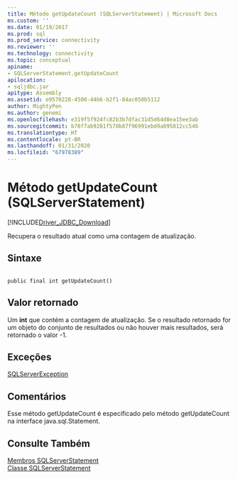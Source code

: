 ```yaml
---
title: Método getUpdateCount (SQLServerStatement) | Microsoft Docs
ms.custom: ''
ms.date: 01/19/2017
ms.prod: sql
ms.prod_service: connectivity
ms.reviewer: ''
ms.technology: connectivity
ms.topic: conceptual
apiname:
- SQLServerStatement.getUpdateCount
apilocation:
- sqljdbc.jar
apitype: Assembly
ms.assetid: e9570228-4500-44b6-b2f1-84ac050b5112
author: MightyPen
ms.author: genemi
ms.openlocfilehash: e319f5f924fc82b3b7dfac31d5d64d8ea15ee3ab
ms.sourcegitcommit: b78f7ab9281f570b87f96991ebd9a095812cc546
ms.translationtype: HT
ms.contentlocale: pt-BR
ms.lasthandoff: 01/31/2020
ms.locfileid: "67978389"
---
```

# <a name="getupdatecount-method-sqlserverstatement"></a>Método getUpdateCount (SQLServerStatement)
[!INCLUDE[Driver_JDBC_Download](../../../includes/driver_jdbc_download.md)]

  Recupera o resultado atual como uma contagem de atualização.  
  
## <a name="syntax"></a>Sintaxe  
  
```  
  
public final int getUpdateCount()  
```  
  
## <a name="return-value"></a>Valor retornado  
 Um **int** que contém a contagem de atualização. Se o resultado retornado for um objeto do conjunto de resultados ou não houver mais resultados, será retornado o valor -1.  
  
## <a name="exceptions"></a>Exceções  
 [SQLServerException](../../../connect/jdbc/reference/sqlserverexception-class.md)  
  
## <a name="remarks"></a>Comentários  
 Esse método getUpdateCount é especificado pelo método getUpdateCount na interface java.sql.Statement.  
  
## <a name="see-also"></a>Consulte Também  
 [Membros SQLServerStatement](../../../connect/jdbc/reference/sqlserverstatement-members.md)   
 [Classe SQLServerStatement](../../../connect/jdbc/reference/sqlserverstatement-class.md)  
  
  
